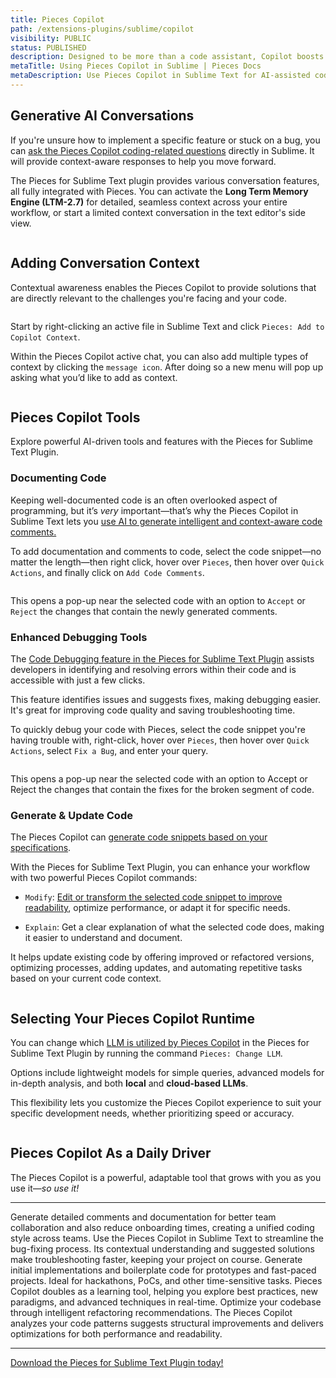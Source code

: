 ```yaml
---
title: Pieces Copilot
path: /extensions-plugins/sublime/copilot
visibility: PUBLIC
status: PUBLISHED
description: Designed to be more than a code assistant, Copilot boosts productivity by helping you debug, ask coding questions, generate code, and insert comments—all within Sublime.
metaTitle: Using Pieces Copilot in Sublime | Pieces Docs
metaDescription: Use Pieces Copilot in Sublime Text for AI-assisted coding, debugging, and code completion.
---
```


## Generative AI Conversations

If you're unsure how to implement a specific feature or stuck on a bug, you can [ask the Pieces Copilot coding-related questions](/products/extensions-plugins/sublime/copilot/chat) directly in Sublime. It will provide context-aware responses to help you move forward.

The Pieces for Sublime Text plugin provides various conversation features, all fully integrated with Pieces. You can activate the **Long Term Memory Engine (LTM-2.7)** for detailed, seamless context across your entire workflow, or start a limited context conversation in the text editor's side view.

<Image src="https://storage.googleapis.com/hashnode_product_documentation_assets/cdn_migrate_repair_2/sublime/generative_ai_conversations.png" alt="" align="center" fullwidth="true" />

## Adding Conversation Context

Contextual awareness enables the Pieces Copilot to provide solutions that are directly relevant to the challenges you're facing and your code.

<Image src="https://storage.googleapis.com/hashnode_product_documentation_assets/sublime_text_plugin_assets/pieces_ai_copilot/pieces_ai_copilot_PARENT_PAGE/add_file_to_context.png" alt="" align="center" fullwidth="true" />

Start by right-clicking an active file in Sublime Text and click `Pieces: Add to Copilot Context`.

Within the Pieces Copilot active chat, you can also add multiple types of context by clicking the `message icon`. After doing so a new menu will pop up asking what you’d like to add as context.

<Image src="https://storage.googleapis.com/hashnode_product_documentation_assets/sublime_text_plugin_assets/pieces_ai_copilot/pieces_ai_copilot_PARENT_PAGE/adding_context_active_chat.png" alt="" align="center" fullwidth="true" />

## Pieces Copilot Tools

Explore powerful AI-driven tools and features with the Pieces for Sublime Text Plugin.

### Documenting Code

Keeping well-documented code is an often overlooked aspect of programming, but it’s *very* important—that’s why the Pieces Copilot in Sublime Text lets you [use AI to generate intelligent and context-aware code comments.](/products/extensions-plugins/sublime/copilot/documenting-code)

To add documentation and comments to code, select the code snippet—no matter the length—then right click, hover over `Pieces`, then hover over `Quick Actions`, and finally click on `Add Code Comments`.

<Image src="https://storage.googleapis.com/hashnode_product_documentation_assets/sublime_text_plugin_assets/pieces_ai_copilot/documenting_code/documenting_code.gif" alt="" align="center" fullwidth="true" />

This opens a pop-up near the selected code with an option to `Accept` or `Reject` the changes that contain the newly generated comments.

### Enhanced Debugging Tools

The [Code Debugging feature in the Pieces for Sublime Text Plugin](/products/extensions-plugins/sublime/copilot/debugging-errors) assists developers in identifying and resolving errors within their code and is accessible with just a few clicks.

This feature identifies issues and suggests fixes, making debugging easier. It's great for improving code quality and saving troubleshooting time.

To quickly debug your code with Pieces, select the code snippet you're having trouble with, right-click, hover over `Pieces`, then hover over `Quick Actions`, select `Fix a Bug`, and enter your query.

<Image src="https://storage.googleapis.com/hashnode_product_documentation_assets/sublime_text_plugin_assets/pieces_ai_copilot/documenting_code/fixing_a_bug.gif" alt="" align="center" fullwidth="true" />

This opens a pop-up near the selected code with an option to Accept or Reject the changes that contain the fixes for the broken segment of code.

### Generate & Update Code

The Pieces Copilot can [generate code snippets based on your specifications](/products/extensions-plugins/sublime/copilot/refactoring).

With the Pieces for Sublime Text Plugin, you can enhance your workflow with two powerful Pieces Copilot commands:

* `Modify`: [Edit or transform the selected code snippet to improve readability](/products/extensions-plugins/sublime/copilot/refactoring), optimize performance, or adapt it for specific needs.

* `Explain`: Get a clear explanation of what the selected code does, making it easier to understand and document.

It helps update existing code by offering improved or refactored versions, optimizing processes, adding updates, and automating repetitive tasks based on your current code context.

<Image src="https://storage.googleapis.com/hashnode_product_documentation_assets/sublime_text_plugin_assets/pieces_ai_copilot/documenting_code/modify_code.gif" alt="" align="center" fullwidth="true" />

## Selecting Your Pieces Copilot Runtime

You can change which [LLM is utilized by Pieces Copilot](/products/extensions-plugins/sublime/copilot/llm-settings) in the Pieces for Sublime Text Plugin by running the command `Pieces: Change LLM`.

Options include lightweight models for simple queries, advanced models for in-depth analysis, and both **local** and **cloud-based LLMs**.

This flexibility lets you customize the Pieces Copilot experience to suit your specific development needs, whether prioritizing speed or accuracy.

<Image src="https://storage.googleapis.com/hashnode_product_documentation_assets/cdn_migrate_repair_2/sublime/selecting_runtime.png" alt="" align="center" fullwidth="true" />

## Pieces Copilot As a Daily Driver

The Pieces Copilot is a powerful, adaptable tool that grows with you as you use it—*so use it!*

***

<AccordionGroup>
  <Accordion title="Collaborative Coding Made Easy">
    Generate detailed comments and documentation for better team collaboration and also reduce onboarding times, creating a unified coding style across teams.
  </Accordion>

  <Accordion title="Troubleshoot and Resolve Bugs Swiftly">
    Use the Pieces Copilot in Sublime Text to streamline the bug-fixing process. Its contextual understanding and suggested solutions make troubleshooting faster, keeping your project on course.
  </Accordion>

  <Accordion title="Quick Prototyping">
    Generate initial implementations and boilerplate code for prototypes and fast-paced projects. Ideal for hackathons, PoCs, and other time-sensitive tasks.
  </Accordion>

  <Accordion title="Skill Enhancement">
    Pieces Copilot doubles as a learning tool, helping you explore best practices, new paradigms, and advanced techniques in real-time.
  </Accordion>

  <Accordion title="Efficient Code Refactoring">
    Optimize your codebase through intelligent refactoring recommendations. The Pieces Copilot analyzes your code patterns suggests structural improvements and delivers optimizations for both performance and readability.
  </Accordion>
</AccordionGroup>

***

<a target="_blank" href="https://pieces.app/plugins/sublime">Download the Pieces for Sublime Text Plugin today!</a>